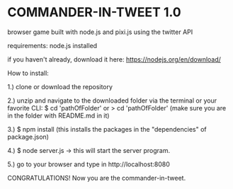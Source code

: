 # COMMANDER-IN-TWEET 1.0
browser game built with node.js and pixi.js using the twitter API
  
  
requirements: node.js installed   
  
if you haven't already, download it here: https://nodejs.org/en/download/  
    
    
How to install:  
  
1.) clone or download the repository  
  
2.) unzip and navigate to the downloaded folder via the terminal or your favorite CLI: $ cd 'pathOfFolder'  or  > cd 'pathOfFolder' (make sure you are in the folder with README.md in it)    
  
3.) $ npm install  (this installs the packages in the "dependencies" of package.json)  
  
4.) $ node server.js -> this will start the server program.  
  
5.) go to your browser and type in http://localhost:8080  
  
CONGRATULATIONS! Now you are the commander-in-tweet.

